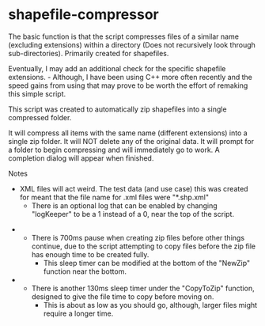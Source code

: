 # shapefile-compressor
The basic function is that the script compresses files of a similar name (excluding extensions) within a directory (Does not recursively look through sub-directories). Primarily created for shapefiles.

Eventually, I may add an additional check for the specific shapefile extensions. - Although, I have been using C++ more often recently and the speed gains from using that may prove to be worth the effort of remaking this simple script.


This script was created to automatically zip shapefiles into a single compressed folder.

It will compress all items with the same name (different extensions) into a single zip folder. It will NOT delete any of the original data.
It will prompt for a folder to begin compressing and will immediately go to work. A completion dialog will appear when finished.

Notes
  - XML files will act weird. The test data (and use case) this was created for meant that the file name for .xml files were "*.shp.xml"
	- There is an optional log that can be enabled by changing "logKeeper" to be a 1 instead of a 0, near the top of the script.
*	- There is 700ms pause when creating zip files before other things continue, due to the script attempting to copy files before the zip 
	file has enough time to be created fully.
		- This sleep timer can be modified at the bottom of the "NewZip" function near the bottom.
*	- There is another 130ms sleep timer under the "CopyToZip" function, designed to give the file time to copy before moving on.
		- This is about as low as you should go, although, larger files might require a longer time.
